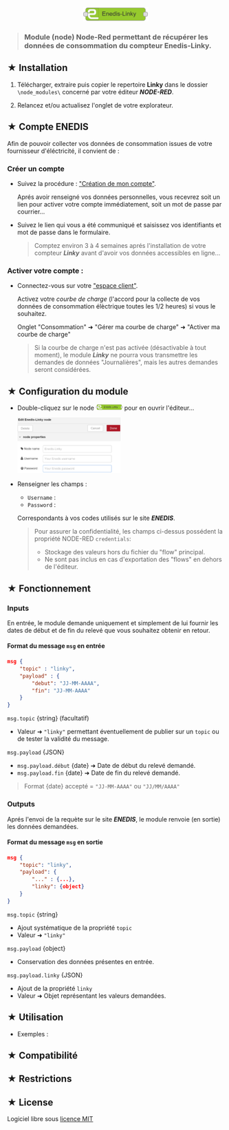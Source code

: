 <p align="center"><img src="./docs/images/linkynode.PNG" width="30%" height="30%"/></p>

> ### Module (node) Node-Red permettant de récupérer les données de consommation du compteur Enedis-Linky.

## ★ Installation

1. Télécharger, extraire puis copier le repertoire **Linky** dans le dossier `\node_modules\` concerné par votre éditeur **_NODE-RED_**.

3. Relancez et/ou actualisez l'onglet de votre explorateur.

## ★ Compte ENEDIS

Afin de pouvoir collecter vos données de consommation issues de votre fournisseur d'éléctricité, il convient de :

### Créer un compte

- Suivez la procédure : ["Création de mon compte"](https://espace-client-particuliers.enedis.fr/web/espace-particuliers/creation-de-compte).

    Aprés avoir renseigné vos données personnelles, vous recevrez soit un lien pour activer votre compte immédiatement, soit un mot de passe par courrier...

- Suivez le lien qui vous a été communiqué et saisissez vos identifiants et mot de passe dans le formulaire.

    >Comptez environ 3 à 4 semaines aprés l'installation de votre compteur **_Linky_** avant d'avoir vos données accessibles en ligne...

### Activer votre compte :

- Connectez-vous sur votre ["espace client"](https://espace-client-particuliers.enedis.fr/group/espace-particuliers/).

    Activez votre _*courbe de charge*_ (l'accord pour la collecte de vos données de consommation élèctrique toutes les 1/2 heures) si vous le souhaitez.

    Onglet "Consommation" ➜ "Gérer ma courbe de charge" ➜ "Activer ma courbe de charge" 

    >Si la courbe de charge n'est pas activée (désactivable à tout moment), le module _**Linky**_ ne pourra vous transmettre les demandes de données "Journalières", mais les autres demandes seront considérées.
 
## ★ Configuration du module 

- Double-cliquez sur le node <img src="./docs/images/linkynode.PNG" width="13%" height="13%"/> pour en ouvrir l'éditeur...

    <img src="./docs/images/editlinkynode.PNG" width="50%" height="50%"/>

- Renseigner les champs :

    - <code>Username</code> :
    - <code>Password</code> :

    Correspondants à vos codes utilisés sur le site **_ENEDIS_**.


    >Pour assurer la confidentialité, les champs ci-dessus possédent la propriété NODE-RED `credentials`:
    >- Stockage des valeurs hors du fichier du "flow" principal.
    >- Ne sont pas inclus en cas d'exportation des "flows" en dehors de l'éditeur.

## ★ Fonctionnement

### Inputs

En entrée, le module demande uniquement et simplement de lui fournir les dates de début et de fin du relevé que vous souhaitez obtenir en retour.

#### Format du message `msg` en entrée

``` json
msg {
    "topic" : "linky",
    "payload" : {
        "debut": "JJ-MM-AAAA",
        "fin": "JJ-MM-AAAA"
    }
}
```

`msg.topic` {string} (facultatif)

- Valeur ➜ `"linky"` permettant éventuellement de publier sur un `topic` ou de tester la validité du message.


`msg.payload` {JSON}

- `msg.payload.début` {date} ➜ Date de début du relevé demandé.
- `msg.payload.fin` {date} ➜ Date de fin du relevé demandé.


>Format {date} accepté = `"JJ-MM-AAAA"` ou `"JJ/MM/AAAA"`

### Outputs

Aprés l'envoi de la requète sur le site **_ENEDIS_**, le module renvoie (en sortie) les données demandées.

#### Format du message `msg` en sortie

``` json
msg {
    "topic": "linky",
    "payload": {
        "..." : {...},
        "linky": {object}
    }
}
```
`msg.topic` {string}

- Ajout systématique de la propriété `topic` 
- Valeur ➜ `"linky"`

`msg.payload` {object}
- Conservation des données présentes en entrée.

`msg.payload.linky` {JSON}
- Ajout de la propriété `linky`
- Valeur ➜ Objet représentant les valeurs demandées.

## ★ Utilisation

  - Exemples :



## ★ Compatibilité

## ★ Restrictions


## ★ License

Logiciel libre sous [licence MIT](https://github.com/PhilBri/SARAH-V5-Livebox/blob/master/LICENSE)
